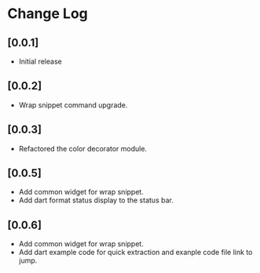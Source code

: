 # Change Log

## [0.0.1]

- Initial release

## [0.0.2]

- Wrap snippet command upgrade.

## [0.0.3]

- Refactored the color decorator module.

## [0.0.5]

- Add common widget for wrap snippet.
- Add dart format status display to the status bar.

## [0.0.6]

- Add common widget for wrap snippet.
- Add dart example code for quick extraction and exanple code file link to jump.